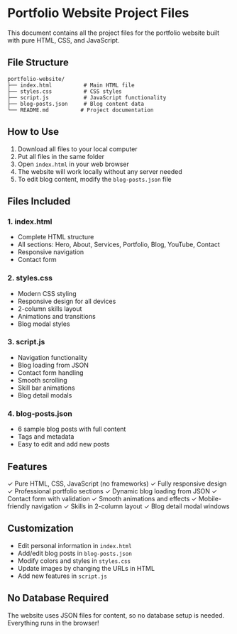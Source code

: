 # Portfolio Website Project Files

This document contains all the project files for the portfolio website built with pure HTML, CSS, and JavaScript.

## File Structure
```
portfolio-website/
├── index.html          # Main HTML file
├── styles.css          # CSS styles
├── script.js           # JavaScript functionality
├── blog-posts.json     # Blog content data
└── README.md          # Project documentation
```

## How to Use

1. Download all files to your local computer
2. Put all files in the same folder
3. Open `index.html` in your web browser
4. The website will work locally without any server needed
5. To edit blog content, modify the `blog-posts.json` file

## Files Included

### 1. index.html
- Complete HTML structure
- All sections: Hero, About, Services, Portfolio, Blog, YouTube, Contact
- Responsive navigation
- Contact form

### 2. styles.css  
- Modern CSS styling
- Responsive design for all devices
- 2-column skills layout
- Animations and transitions
- Blog modal styles

### 3. script.js
- Navigation functionality
- Blog loading from JSON
- Contact form handling
- Smooth scrolling
- Skill bar animations
- Blog detail modals

### 4. blog-posts.json
- 6 sample blog posts with full content
- Tags and metadata
- Easy to edit and add new posts

## Features

✓ Pure HTML, CSS, JavaScript (no frameworks)
✓ Fully responsive design
✓ Professional portfolio sections
✓ Dynamic blog loading from JSON
✓ Contact form with validation
✓ Smooth animations and effects
✓ Mobile-friendly navigation
✓ Skills in 2-column layout
✓ Blog detail modal windows

## Customization

- Edit personal information in `index.html`
- Add/edit blog posts in `blog-posts.json`
- Modify colors and styles in `styles.css`
- Update images by changing the URLs in HTML
- Add new features in `script.js`

## No Database Required

The website uses JSON files for content, so no database setup is needed. Everything runs in the browser!